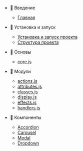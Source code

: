 -   📖 Введение

    -   [Главная](/README.md)

-   🚀 Установка и запуск

    -   [Установка и запуск проекта](installation.md)
    -   [Структура проекта](structure.md)

-   🧱 Основы

    -   [core.js](core.md)

-   🧩 Модули

    -   [actions.js](/modules/actions.md)
    -   [attributes.js](/modules/attributes.md)
    -   [classes.js](/modules/classes.md)
    -   [display.js](/modules/display.md)
    -   [effects.js](/modules/effects.md)
    -   [handlers.js](/modules/handlers.md)

-   🧬 Компоненты
    -   [Accordion](/components/accordion.md)
    -   [Carousel](/components/carousel.md)
    -   [Modal](/components/modal.md)
    -   [Dropdown](/components/dropdown.md)
